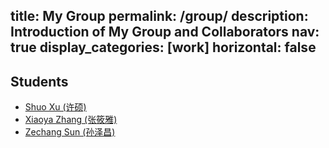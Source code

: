 title: My Group
permalink: /group/
description: Introduction of My Group and Collaborators
nav: true
display_categories: [work]
horizontal: false
---

## Students 

- [Shuo Xu (许硕)](https://xuchuyi.github.io/)
- [Xiaoya Zhang (张筱雅)]()
- [Zechang Sun (孙泽昌)](https://zechangsun.github.io/)
